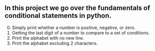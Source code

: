 In this project we go over the fundamentals of conditional statements in python.
---
0. Simply print whether a number is positive, negative, or zero.
1. Getting the last digit of a number to compare to a set of conditions.
2. Print the alphabet with no new line.
3. Print the alphabet excluding 2 characters.

